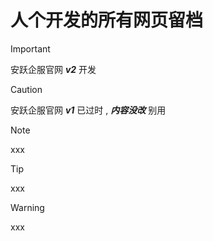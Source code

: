 # 人个开发的所有网页留档

> [!IMPORTANT]
> 安跃企服官网 ***v2*** 开发

> [!CAUTION]
> 安跃企服官网 ***v1*** 已过时  ,  ***内容没改*** 别用

> [!NOTE]
> xxx

> [!TIP]
> xxx

> [!WARNING]
> xxx
